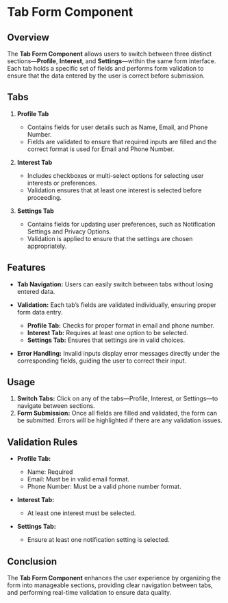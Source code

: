 # Tab Form Component

## Overview

The **Tab Form Component** allows users to switch between three distinct sections—**Profile**, **Interest**, and **Settings**—within the same form interface. Each tab holds a specific set of fields and performs form validation to ensure that the data entered by the user is correct before submission.

## Tabs

1. **Profile Tab**
   - Contains fields for user details such as Name, Email, and Phone Number.
   - Fields are validated to ensure that required inputs are filled and the correct format is used for Email and Phone Number.
   
2. **Interest Tab**
   - Includes checkboxes or multi-select options for selecting user interests or preferences.
   - Validation ensures that at least one interest is selected before proceeding.
   
3. **Settings Tab**
   - Contains fields for updating user preferences, such as Notification Settings and Privacy Options.
   - Validation is applied to ensure that the settings are chosen appropriately.

## Features

- **Tab Navigation:** Users can easily switch between tabs without losing entered data.
- **Validation:** Each tab’s fields are validated individually, ensuring proper form data entry.
  - **Profile Tab:** Checks for proper format in email and phone number.
  - **Interest Tab:** Requires at least one option to be selected.
  - **Settings Tab:** Ensures that settings are in valid choices.
  
- **Error Handling:** Invalid inputs display error messages directly under the corresponding fields, guiding the user to correct their input.

## Usage

1. **Switch Tabs:** Click on any of the tabs—Profile, Interest, or Settings—to navigate between sections.
2. **Form Submission:** Once all fields are filled and validated, the form can be submitted. Errors will be highlighted if there are any validation issues.

## Validation Rules

- **Profile Tab:**
  - Name: Required
  - Email: Must be in valid email format.
  - Phone Number: Must be a valid phone number format.
  
- **Interest Tab:**
  - At least one interest must be selected.

- **Settings Tab:**
  - Ensure at least one notification setting is selected.

## Conclusion

The **Tab Form Component** enhances the user experience by organizing the form into manageable sections, providing clear navigation between tabs, and performing real-time validation to ensure data quality.

